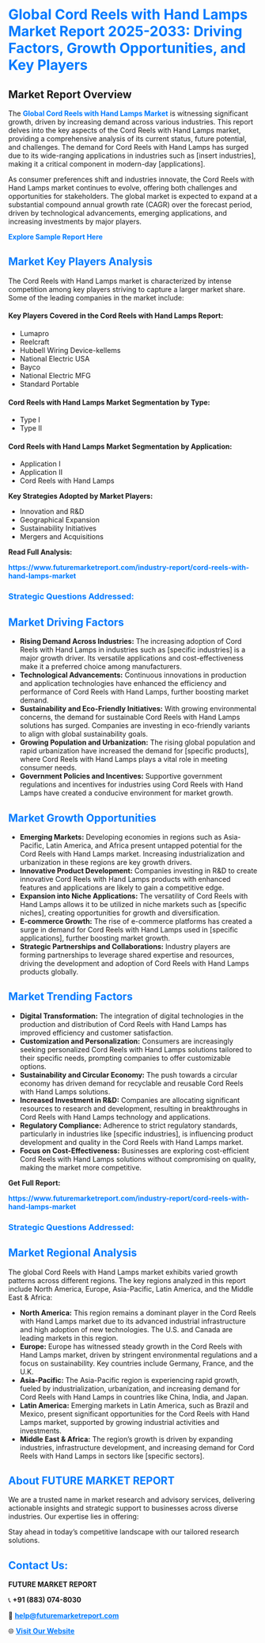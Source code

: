 <h1 style="color: #007BFF;">Global Cord Reels with Hand Lamps Market Report 2025-2033: Driving Factors, Growth Opportunities, and Key Players</h1>

<section id="overview">
<h2>Market Report Overview</h2>
<p>The <a href="https://www.futuremarketreport.com/industry-report/cord-reels-with-hand-lamps-market" style="color: #007BFF; text-decoration: none;"><strong>Global Cord Reels with Hand Lamps Market</strong></a> is witnessing significant growth, driven by increasing demand across various industries. This report delves into the key aspects of the Cord Reels with Hand Lamps market, providing a comprehensive analysis of its current status, future potential, and challenges. The demand for Cord Reels with Hand Lamps has surged due to its wide-ranging applications in industries such as [insert industries], making it a critical component in modern-day [applications].</p>
<p>As consumer preferences shift and industries innovate, the Cord Reels with Hand Lamps market continues to evolve, offering both challenges and opportunities for stakeholders. The global market is expected to expand at a substantial compound annual growth rate (CAGR) over the forecast period, driven by technological advancements, emerging applications, and increasing investments by major players.</p>
</section>

<section id="overview">
<p><a href="https://www.futuremarketreport.com/request-sample/reportId=110817" style="color: #007BFF; text-decoration: none;"><strong>Explore Sample Report Here</strong></a></p>
</section>

<section id="key-players">
<h2 style="color: #007BFF;">Market Key Players Analysis</h2>
<p>The Cord Reels with Hand Lamps market is characterized by intense competition among key players striving to capture a larger market share. Some of the leading companies in the market include:</p>
<h4>Key Players Covered in the Cord Reels with Hand Lamps Report:</h4>
<ul><li>Lumapro</li><li>Reelcraft</li><li>Hubbell Wiring Device-kellems</li><li>National Electric USA</li><li>Bayco</li><li>National Electric MFG</li><li>Standard Portable</li></ul>
<h4>Cord Reels with Hand Lamps Market Segmentation by Type:</h4>
<ul><li>Type I</li><li>Type II</li></ul>

<h4>Cord Reels with Hand Lamps Market Segmentation by Application:</h4>
<ul><li>Application I</li><li>Application II</li><li>Cord Reels with Hand Lamps</li></ul>
<p><strong>Key Strategies Adopted by Market Players:</strong></p>
<ul>
<li>Innovation and R&D</li>
<li>Geographical Expansion</li>
<li>Sustainability Initiatives</li>
<li>Mergers and Acquisitions</li>
</ul>
</section>

<section>
<p><strong>Read Full Analysis: </strong></p><a href="https://www.futuremarketreport.com/industry-report/cord-reels-with-hand-lamps-market" style="color: #007BFF; text-decoration: none;"><strong>https://www.futuremarketreport.com/industry-report/cord-reels-with-hand-lamps-market</strong></a>
<h3 style="color: #007BFF;">Strategic Questions Addressed:</h3>
</section>

<section id="driving-factors">
<h2 style="color: #007BFF;">Market Driving Factors</h2>
<ul>
<li><strong>Rising Demand Across Industries:</strong> The increasing adoption of Cord Reels with Hand Lamps in industries such as [specific industries] is a major growth driver. Its versatile applications and cost-effectiveness make it a preferred choice among manufacturers.</li>
<li><strong>Technological Advancements:</strong> Continuous innovations in production and application technologies have enhanced the efficiency and performance of Cord Reels with Hand Lamps, further boosting market demand.</li>
<li><strong>Sustainability and Eco-Friendly Initiatives:</strong> With growing environmental concerns, the demand for sustainable Cord Reels with Hand Lamps solutions has surged. Companies are investing in eco-friendly variants to align with global sustainability goals.</li>
<li><strong>Growing Population and Urbanization:</strong> The rising global population and rapid urbanization have increased the demand for [specific products], where Cord Reels with Hand Lamps plays a vital role in meeting consumer needs.</li>
<li><strong>Government Policies and Incentives:</strong> Supportive government regulations and incentives for industries using Cord Reels with Hand Lamps have created a conducive environment for market growth.</li>
</ul>
</section>

<section id="growth-opportunities">
<h2 style="color: #007BFF;">Market Growth Opportunities</h2>
<ul>
<li><strong>Emerging Markets:</strong> Developing economies in regions such as Asia-Pacific, Latin America, and Africa present untapped potential for the Cord Reels with Hand Lamps market. Increasing industrialization and urbanization in these regions are key growth drivers.</li>
<li><strong>Innovative Product Development:</strong> Companies investing in R&D to create innovative Cord Reels with Hand Lamps products with enhanced features and applications are likely to gain a competitive edge.</li>
<li><strong>Expansion into Niche Applications:</strong> The versatility of Cord Reels with Hand Lamps allows it to be utilized in niche markets such as [specific niches], creating opportunities for growth and diversification.</li>
<li><strong>E-commerce Growth:</strong> The rise of e-commerce platforms has created a surge in demand for Cord Reels with Hand Lamps used in [specific applications], further boosting market growth.</li>
<li><strong>Strategic Partnerships and Collaborations:</strong> Industry players are forming partnerships to leverage shared expertise and resources, driving the development and adoption of Cord Reels with Hand Lamps products globally.</li>
</ul>
</section>

<section id="trending-factors">
<h2 style="color: #007BFF;">Market Trending Factors</h2>
<ul>
<li><strong>Digital Transformation:</strong> The integration of digital technologies in the production and distribution of Cord Reels with Hand Lamps has improved efficiency and customer satisfaction.</li>
<li><strong>Customization and Personalization:</strong> Consumers are increasingly seeking personalized Cord Reels with Hand Lamps solutions tailored to their specific needs, prompting companies to offer customizable options.</li>
<li><strong>Sustainability and Circular Economy:</strong> The push towards a circular economy has driven demand for recyclable and reusable Cord Reels with Hand Lamps solutions.</li>
<li><strong>Increased Investment in R&D:</strong> Companies are allocating significant resources to research and development, resulting in breakthroughs in Cord Reels with Hand Lamps technology and applications.</li>
<li><strong>Regulatory Compliance:</strong> Adherence to strict regulatory standards, particularly in industries like [specific industries], is influencing product development and quality in the Cord Reels with Hand Lamps market.</li>
<li><strong>Focus on Cost-Effectiveness:</strong> Businesses are exploring cost-efficient Cord Reels with Hand Lamps solutions without compromising on quality, making the market more competitive.</li>
</ul>
</section>

<section>
<p><strong>Get Full Report: </strong></p><a href="https://www.futuremarketreport.com/industry-report/cord-reels-with-hand-lamps-market" style="color: #007BFF; text-decoration: none;"><strong>https://www.futuremarketreport.com/industry-report/cord-reels-with-hand-lamps-market</strong></a>
<h3 style="color: #007BFF;">Strategic Questions Addressed:</h3>
</section>


<section id="regional-analysis">
<h2 style="color: #007BFF;">Market Regional Analysis</h2>
<p>The global Cord Reels with Hand Lamps market exhibits varied growth patterns across different regions. The key regions analyzed in this report include North America, Europe, Asia-Pacific, Latin America, and the Middle East & Africa:</p>
<ul>
<li><strong>North America:</strong> This region remains a dominant player in the Cord Reels with Hand Lamps market due to its advanced industrial infrastructure and high adoption of new technologies. The U.S. and Canada are leading markets in this region.</li>
<li><strong>Europe:</strong> Europe has witnessed steady growth in the Cord Reels with Hand Lamps market, driven by stringent environmental regulations and a focus on sustainability. Key countries include Germany, France, and the U.K.</li>
<li><strong>Asia-Pacific:</strong> The Asia-Pacific region is experiencing rapid growth, fueled by industrialization, urbanization, and increasing demand for Cord Reels with Hand Lamps in countries like China, India, and Japan.</li>
<li><strong>Latin America:</strong> Emerging markets in Latin America, such as Brazil and Mexico, present significant opportunities for the Cord Reels with Hand Lamps market, supported by growing industrial activities and investments.</li>
<li><strong>Middle East & Africa:</strong> The region’s growth is driven by expanding industries, infrastructure development, and increasing demand for Cord Reels with Hand Lamps in sectors like [specific sectors].</li>
</ul>
</section>

<footer>
<h2 style="color: #007BFF;">About FUTURE MARKET REPORT</h2>
<p>We are a trusted name in market research and advisory services, delivering actionable insights and strategic support to businesses across diverse industries. Our expertise lies in offering:</p>

<p>Stay ahead in today’s competitive landscape with our tailored research solutions.</p>

<h2 style="color: #007BFF;">Contact Us:</h2>
<p><strong>FUTURE MARKET REPORT</strong></p>
<p>📞 <strong>+91 (883) 074-8030</strong></p>
<p>📧 <strong><a href="mailto:help@futuremarketreport.com" style="color: #007BFF;">help@futuremarketreport.com</a></strong></p>
<p>🌐 <strong><a href="https://www.futuremarketreport.com/" style="color: #007BFF;">Visit Our Website</a></strong></p>
</footer>